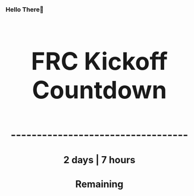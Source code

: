 ### Hello There👋

<!---START-TIMER--->
<h3 align='center' style='font-size: 64px;'>FRC Kickoff Countdown</h3>
<h3 align='center' style='font-size: 30px;'>----------------------------------</h3>
<h3 align='center' style='font-size: 25px;'>2 days | 7 hours</h3>
<h3 align='center' style='font-size: 25px;'>Remaining</h3>
<!---END-TIMER--->
